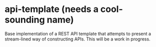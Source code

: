 # api-template (needs a cool-sounding name)
Base implementation of a REST API template that attempts to present a stream-lined way of constructing APIs. This will be a work in progress.
